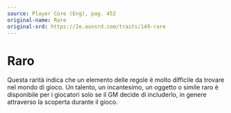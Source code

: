 ```yaml
---
source: Player Core (Eng), pag. 452
original-name: Rare
original-srd: https://2e.aonsrd.com/traits/149-rare
---
```


# Raro

Questa rarità indica che un elemento delle regole è molto difficile da trovare
nel mondo di gioco. Un talento, un incantesimo, un oggetto o simile raro è
disponibile per i giocatori solo se il GM decide di includerlo, in genere
attraverso la scoperta durante il gioco.
